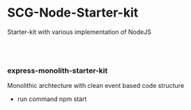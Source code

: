 # SCG-Node-Starter-kit

Starter-kit with various implementation of NodeJS

<br/><br/>

### express-monolith-starter-kit
Monolithic archtecture with clean event based code structure
- run command
  npm start
